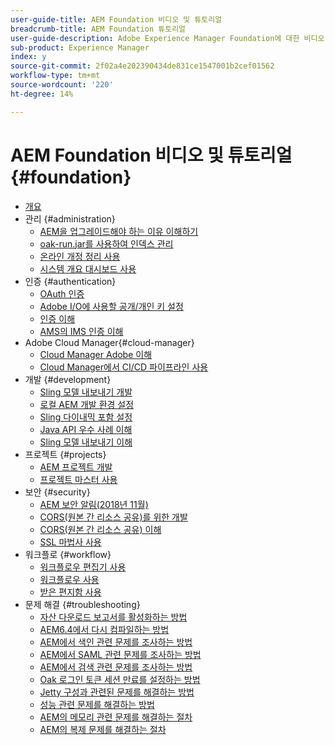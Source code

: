 ```yaml
---
user-guide-title: AEM Foundation 비디오 및 튜토리얼
breadcrumb-title: AEM Foundation 튜토리얼
user-guide-description: Adobe Experience Manager Foundation에 대한 비디오 및 튜토리얼 모음입니다.
sub-product: Experience Manager
index: y
source-git-commit: 2f02a4e202390434de831ce1547001b2cef01562
workflow-type: tm+mt
source-wordcount: '220'
ht-degree: 14%

---
```



# AEM Foundation 비디오 및 튜토리얼 {#foundation}

+ [개요](./overview.md)
+ 관리 {#administration}
   + [AEM을 업그레이드해야 하는 이유 이해하기](./administration/understand-reasons-to-upgrade.md)
   + [oak-run.jar를 사용하여 인덱스 관리](./administration/use-oak-run-jar-to-manage-indexes.md)
   + [온라인 개정 정리 사용](./administration/use-online-revision-clean-up.md)
   + [시스템 개요 대시보드 사용](./administration/use-the-system-overview-dashboard.md)
+ 인증 {#authentication}
   + [OAuth 인증](authentication/oauth-code-sample-develop.md)
   + [Adobe I/O에 사용할 공개/개인 키 설정](authentication/set-up-public-private-keys-for-use-with-aem-and-adobe-io.md)
   + [인증 이해](authentication/authentication-support-article-understand.md)
   + [AMS의 IMS 인증 이해](authentication/adobe-ims-authentication-technical-video-understand.md)
+ Adobe Cloud Manager{#cloud-manager}
   + [Cloud Manager Adobe 이해](./cloud-manager/understand-cloud-manager-for-aem.md)
   + [Cloud Manager에서 CI/CD 파이프라인 사용](./cloud-manager/use-the-cicd-pipeline-in-cloud-manager-for-aem.md)
+ 개발 {#development}
   + [Sling 모델 내보내기 개발](./development/develop-sling-model-exporter.md)
   + [로컬 AEM 개발 환경 설정](./development/set-up-a-local-aem-development-environment.md)
   + [Sling 다이내믹 포함 설정](./development/set-up-sling-dynamic-include.md)
   + [Java API 우수 사례 이해](./development/understand-java-api-best-practices.md)
   + [Sling 모델 내보내기 이해](./development/understand-sling-model-exporter.md)
+ 프로젝트 {#projects}
   + [AEM 프로젝트 개발](./projects/develop-aem-projects.md)
   + [프로젝트 마스터 사용](./projects/use-project-masters.md)
+ 보안 {#security}
   + [AEM 보안 알림(2018년 11월)](./security/aem-security-notification-2018-11.md)
   + [CORS(원본 간 리소스 공유)를 위한 개발](./security/develop-for-cross-origin-resource-sharing.md)
   + [CORS(원본 간 리소스 공유) 이해](./security/understand-cross-origin-resource-sharing.md)
   + [SSL 마법사 사용](./security/use-the-ssl-wizard.md)
+ 워크플로 {#workflow}
   + [워크플로우 편집기 사용](./workflow/use-the-workflow-editor.md)
   + [워크플로우 사용](./workflow/use-workflow.md)
   + [받은 편지함 사용](./workflow/use-the-inbox.md)
+ 문제 해결 {#troubleshooting}
   + [자산 다운로드 보고서를 활성화하는 방법](./troubleshooting/how-to-enable-asset-download-report.md)
   + [AEM6.4에서 다시 컴파일하는 방법](./troubleshooting/how-to-force-recompilation.md)
   + [AEM에서 색인 관련 문제를 조사하는 방법](./troubleshooting/how-to-investigate-indexing-related-issues.md)
   + [AEM에서 SAML 관련 문제를 조사하는 방법](./troubleshooting/how-to-investigate-saml-related-issues.md)
   + [AEM에서 검색 관련 문제를 조사하는 방법](./troubleshooting/how-to-investigate-search-related-issues.md)
   + [Oak 로그인 토큰 세션 만료를 설정하는 방법](./troubleshooting/how-to-set-the-oak-login-token-session-expiration.md)
   + [Jetty 구성과 관련된 문제를 해결하는 방법](./troubleshooting/how-to-troubleshoot-issues-related-to-jetty-configuration.md)
   + [성능 관련 문제를 해결하는 방법](./troubleshooting/how-to-troubleshoot-performance-related-issues.md)
   + [AEM의 메모리 관련 문제를 해결하는 절차](./troubleshooting/steps-to-resolve-memory-related-issues.md)
   + [AEM의 복제 문제를 해결하는 절차](./troubleshooting/steps-to-resolve-replication-issues.md)
